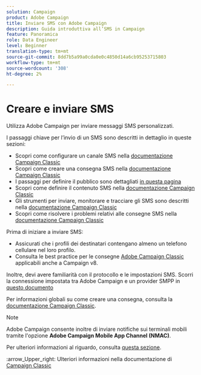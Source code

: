 ```yaml
---
solution: Campaign
product: Adobe Campaign
title: Inviare SMS con Adobe Campaign
description: Guida introduttiva all’SMS in Campaign
feature: Panoramica
role: Data Engineer
level: Beginner
translation-type: tm+mt
source-git-commit: 8dd7b5a99a0cda0e0c4850d14a6cb95253715803
workflow-type: tm+mt
source-wordcount: '308'
ht-degree: 2%

---
```


# Creare e inviare SMS

Utilizza Adobe Campaign per inviare messaggi SMS personalizzati.

I passaggi chiave per l’invio di un SMS sono descritti in dettaglio in queste sezioni:

* Scopri come configurare un canale SMS nella [documentazione Campaign Classic](https://experienceleague.adobe.com/docs/campaign-classic/using/sending-messages/sending-messages-on-mobiles/sms-set-up.html?lang=en#sending-messages)
* Scopri come creare una consegna SMS nella [documentazione Campaign Classic](https://experienceleague.adobe.com/docs/campaign-classic/using/sending-messages/sending-messages-on-mobiles/sms-create.html?lang=en#sending-messages)
* I passaggi per definire il pubblico sono dettagliati [in questa pagina](../start/audiences.md)
* Scopri come definire il contenuto SMS nella [documentazione Campaign Classic](https://experienceleague.adobe.com/docs/campaign-classic/using/sending-messages/sending-messages-on-mobiles/sms-create.html?lang=en#defining-the-sms-content)
* Gli strumenti per inviare, monitorare e tracciare gli SMS sono descritti nella [documentazione Campaign Classic](https://experienceleague.adobe.com/docs/campaign-classic/using/sending-messages/sending-messages-on-mobiles/sms-send.html?lang=en#sending-messages)
* Scopri come risolvere i problemi relativi alle consegne SMS nella [documentazione Campaign Classic](https://experienceleague.adobe.com/docs/campaign-classic/using/sending-messages/sending-messages-on-mobiles/troubleshooting-sms.html?lang=en#sending-messages)

Prima di iniziare a inviare SMS:

* Assicurati che i profili dei destinatari contengano almeno un telefono cellulare nel loro profilo.
* Consulta le best practice per le consegne [Adobe Campaign Classic ](https://experienceleague.adobe.com/docs/campaign-classic/using/sending-messages/key-steps-when-creating-a-delivery/delivery-bestpractices/delivery-best-practices.html?lang=en#sending-messages) applicabili anche a Campaign v8.

Inoltre, devi avere familiarità con il protocollo e le impostazioni SMS. Scorri la connessione impostata tra Adobe Campaign e un provider SMPP in [questo documento](https://experienceleague.adobe.com/docs/campaign-classic/using/sending-messages/sending-messages-on-mobiles/sms-protocol.html?lang=en#sending-messages)

Per informazioni globali su come creare una consegna, consulta la [documentazione Campaign Classic](https://experienceleague.adobe.com/docs/campaign-classic/using/sending-messages/key-steps-when-creating-a-delivery/steps-about-delivery-creation-steps.html?lang=en#sending-messages).

>[!NOTE]
>
>Adobe Campaign consente inoltre di inviare notifiche sui terminali mobili tramite l&#39;opzione **Adobe Campaign Mobile App Channel (NMAC)**.
> 
>Per ulteriori informazioni al riguardo, consulta [questa sezione](push.md).

:arrow_Upper_right: Ulteriori informazioni nella documentazione di [Campaign Classic](https://experienceleague.adobe.com/docs/campaign-classic/using/sending-messages/sending-messages-on-mobiles/sms-channel.html)
